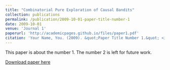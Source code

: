 ```yaml
---
title: "Combinatorial Pure Exploration of Causal Bandits"
collection: publications
permalink: /publication/2009-10-01-paper-title-number-1
date: 2009-10-01
venue: 'Journal 1'
paperurl: 'http://academicpages.github.io/files/paper1.pdf'
citation: 'Your Name, You. (2009). &quot;Paper Title Number 1.&quot; <i>Journal 1</i>. 1(1).'
---
```

This paper is about the number 1. The number 2 is left for future work.

[Download paper here](https://scholar.google.com/citations?user=K7Q4GWQAAAAJ&hl=zh-CN)
